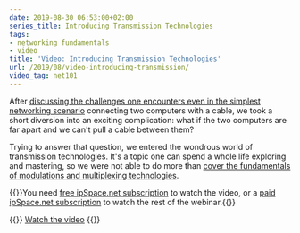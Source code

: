 ```yaml
---
date: 2019-08-30 06:53:00+02:00
series_title: Introducing Transmission Technologies
tags:
- networking fundamentals
- video
title: 'Video: Introducing Transmission Technologies'
url: /2019/08/video-introducing-transmission/
video_tag: net101
---
```

After [discussing the challenges one encounters even in the simplest networking scenario](/2019/08/video-networking-challenges/) connecting two computers with a cable, we took a short diversion into an exciting complication: what if the two computers are far apart and we can't pull a cable between them?

Trying to answer that question, we entered the wondrous world of transmission technologies. It's a topic one can spend a whole life exploring and mastering, so we were not able to do more than [cover the fundamentals of modulations and multiplexing technologies](https://my.ipspace.net/bin/get/Net101/L1.2%20-%20Introducing%20Transmission%20Technologies.mp4?doccode=Net101).

{{<note free>}}You need [free ipSpace.net subscription](https://www.ipspace.net/Subscription/Free) to watch the video, or a [paid ipSpace.net subscription](https://www.ipspace.net/Subscription/) to watch the rest of the webinar.{{</note>}}

{{<jump>}}
[Watch the video](https://my.ipspace.net/bin/get/Net101/L1.2%20-%20Introducing%20Transmission%20Technologies.mp4?doccode=Net101)
{{</jump>}}
